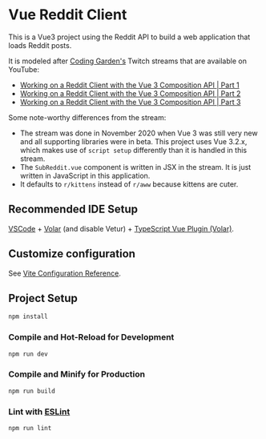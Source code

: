 # Vue Reddit Client

This is a Vue3 project using the Reddit API to build a web application that loads Reddit posts.

It is modeled after <a href="https://coding.garden/#/" target="_blank">Coding Garden's</a> Twitch streams that are available on YouTube:

- <a href="https://www.youtube.com/watch?v=Fzpe7zeSRno" target="_blank">Working on a Reddit Client with the Vue 3 Composition API | Part 1</a>
- <a href="https://www.youtube.com/watch?v=hAIWMGx4AL8" target="_blank">Working on a Reddit Client with the Vue 3 Composition API | Part 2</a>
- <a href="https://www.youtube.com/watch?v=M8KzIYsxChs" target="_blank">Working on a Reddit Client with the Vue 3 Composition API | Part 3</a>

Some note-worthy differences from the stream:

- The stream was done in November 2020 when Vue 3 was still very new and all supporting libraries were in beta. This project uses Vue 3.2.x, which makes use of `script setup` differently than it is handled in this stream.
- The `SubReddit.vue` component is written in JSX in the stream. It is just written in JavaScript in this application.
- It defaults to `r/kittens` instead of `r/aww` because kittens are cuter.

## Recommended IDE Setup

[VSCode](https://code.visualstudio.com/) + [Volar](https://marketplace.visualstudio.com/items?itemName=Vue.volar) (and disable Vetur) + [TypeScript Vue Plugin (Volar)](https://marketplace.visualstudio.com/items?itemName=Vue.vscode-typescript-vue-plugin).

## Customize configuration

See [Vite Configuration Reference](https://vitejs.dev/config/).

## Project Setup

```sh
npm install
```

### Compile and Hot-Reload for Development

```sh
npm run dev
```

### Compile and Minify for Production

```sh
npm run build
```

### Lint with [ESLint](https://eslint.org/)

```sh
npm run lint
```
